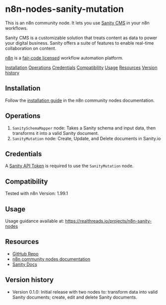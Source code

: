 # n8n-nodes-sanity-mutation

This is an n8n community node. It lets you use [Sanity CMS](https://www.sanity.io/) in your n8n workflows.

Sanity CMS is a customizable solution that treats content as data to power your digital business. Sanity offers a suite of features to enable real-time collaboration on content.

[n8n](https://n8n.io/) is a [fair-code licensed](https://docs.n8n.io/reference/license/) workflow automation platform.

[Installation](#installation)
[Operations](#operations)
[Credentials](#credentials)
[Compatibility](#compatibility)
[Usage](#usage)
[Resources](#resources)
[Version history](#version-history)

## Installation

Follow the [installation guide](https://docs.n8n.io/integrations/community-nodes/installation/) in the n8n community nodes documentation.

## Operations

1. `SanitySchemaMapper` node: Takes a Sanity schema and input data, then transforms it into a valid Sanity document.
2. `SanityMutation` node: Create, Update, and Delete documents in Sanity.io

## Credentials

A [Sanity API Token](https://www.sanity.io/docs/content-lake/http-auth) is required to use the `SanityMutation` node.

## Compatibility

Tested with n8n Version: 1.99.1

## Usage

Usage guidance available at: https://realthreads.io/projects/n8n-sanity-nodes


## Resources

* [GitHub Repo](https://github.com/realthreads/n8n-sanity-mutations)
* [n8n community nodes documentation](https://docs.n8n.io/integrations/#community-nodes)
* [Sanity Docs](https://www.sanity.io/docs)


## Version history

* Version 0.1.0: Initial release with two nodes to: transform data into valid Sanity documents; create, edit and delete Sanity documents.


